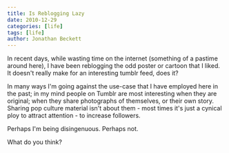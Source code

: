 ```yaml
---
title: Is Reblogging Lazy
date: 2010-12-29
categories: [life]
tags: [life]
author: Jonathan Beckett
---
```


In recent days, while wasting time on the internet (something of a pastime around here), I have been reblogging the odd poster or cartoon that I liked. It doesn't really make for an interesting tumblr feed, does it?

In many ways I'm going against the use-case that I have employed here in the past; in my mind people on Tumblr are most interesting when they are original; when they share photographs of themselves, or their own story. Sharing pop culture material isn't about them - most times it's just a cynical ploy to attract attention - to increase followers.

Perhaps I'm being disingenuous. Perhaps not.

What do you think?